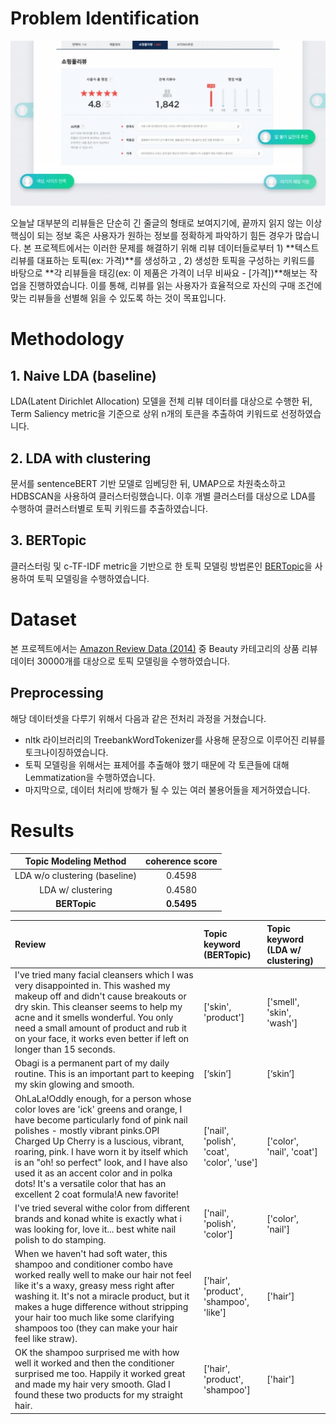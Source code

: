 # Problem Identification
![예시](assets/naver_review.jpeg)

오늘날 대부분의 리뷰들은 단순히 긴 줄글의 형태로 보여지기에,  끝까지 읽지 않는 이상 핵심이 되는 정보 혹은 사용자가 원하는 정보를 정확하게 파악하기 힘든 경우가 많습니다. 본  프로젝트에서는 이러한 문제를 해결하기 위해 리뷰  데이터들로부터 1) **텍스트  리뷰를  대표하는 토픽(ex: 가격)**를  생성하고 , 2) 생성한 토픽을 구성하는 키워드를 바탕으로 **각  리뷰들을 태깅(ex: 이 제품은 가격이 너무 비싸요 - [가격])**해보는 작업을 진행하였습니다.  이를  통해,  리뷰를  읽는  사용자가  효율적으로  자신의  구매  조건에  맞는  리뷰들을 선별해  읽을  수  있도록  하는  것이  목표입니다.

# Methodology

## 1. Naive LDA (baseline)
LDA(Latent Dirichlet Allocation) 모델을 전체 리뷰 데이터를 대상으로 수행한 뒤, Term Saliency metric을 기준으로 상위 n개의 토큰을 추출하여 키워드로 선정하였습니다.

## 2. LDA with clustering
문서를 sentenceBERT 기반 모델로 임베딩한 뒤, UMAP으로 차원축소하고 HDBSCAN을 사용하여 클러스터링했습니다. 이후 개별 클러스터를 대상으로 LDA를 수행하여 클러스터별로 토픽 키워드를 추출하였습니다.

## 3. BERTopic
클러스터링 및 c-TF-IDF metric을 기반으로 한 토픽 모델링 방법론인 [BERTopic](https://arxiv.org/abs/2203.05794)을 사용하여 토픽 모델링을 수행하였습니다.


# Dataset
본 프로젝트에서는 [Amazon Review Data (2014)](https://cseweb.ucsd.edu/~jmcauley/datasets/amazon/links.html) 중 Beauty  카테고리의  상품 
리뷰  데이터 30000개를 대상으로 토픽 모델링을 수행하였습니다.

## Preprocessing
해당 데이터셋을 다루기 위해서 다음과 같은 전처리 과정을 거쳤습니다.
- nltk 라이브러리의 TreebankWordTokenizer를 사용해 문장으로 이루어진 리뷰를 토크나이징하였습니다.
- 토픽 모델링을 위해서는 표제어를 추출해야 했기 때문에 각 토큰들에 대해 Lemmatization을 수행하였습니다. 
- 마지막으로, 데이터 처리에 방해가 될 수 있는 여러 불용어들을 제거하였습니다.

# Results
| Topic Modeling Method | coherence score |
|:---:|:---:|
| LDA w/o clustering (baseline) | 0.4598 |
| LDA w/ clustering | 0.4580 |
| **BERTopic** | **0.5495** |

|Review|Topic keyword  (BERTopic)|Topic keyword  (LDA w/ clustering)|
|:---|:---|:---|
|I've tried many facial cleansers which I was very disappointed in. This washed my makeup off and didn't cause breakouts or dry skin. This cleanser seems to help my acne and it smells wonderful. You only need a small amount of product and rub it on your face, it works even better if left on longer than 15 seconds. | ['skin', 'product'] | ['smell', 'skin', 'wash']|
|Obagi is a permanent part of my daily routine. This is an important part to keeping my skin glowing and smooth.|[‘skin’]|[‘skin’]|
|OhLaLa!Oddly enough, for a person whose color loves are 'ick' greens and orange, I have become particularly fond of pink nail polishes - mostly vibrant pinks.OPI Charged Up Cherry is a luscious, vibrant, roaring, pink. I have worn it by itself which is an &#34;oh! so perfect&#34; look, and I have also used it as an accent color and in polka dots! It's a versatile color that has an excellent 2 coat formula!A new favorite!| ['nail', 'polish', 'coat', 'color', 'use'] | ['color', 'nail', 'coat'] |
| I've tried several withe color from different brands and konad white is exactly what i was looking for, love it... best white nail polish to do stamping. | ['nail', 'polish', 'color'] | ['color', 'nail'] |
|When we haven't had soft water, this shampoo and conditioner combo have worked really well to make our hair not feel like it's a waxy, greasy mess right after washing it. It's not a miracle product, but it makes a huge difference without stripping your hair too much like some clarifying shampoos too (they can make your hair feel like straw).| ['hair', 'product', 'shampoo', 'like'] | ['hair']|
|OK the shampoo surprised me with how well it worked and then the conditioner surprised me too. Happily it worked great and made my hair very smooth. Glad I found these two products for my straight hair. | ['hair', 'product', 'shampoo'] | ['hair'] |

